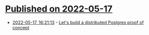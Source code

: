 # [Published on 2022-05-17](index.md)

* [2022-05-17, 16:21:13](https://news.ycombinator.com/item?id=31412923) - [Let's build a distributed Postgres proof of concept](https://notes.eatonphil.com/distributed-postgres.html)

